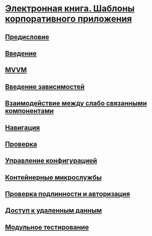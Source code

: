 # [Электронная книга. Шаблоны корпоративного приложения](index.md)
## [Предисловие](preface.md)
## [Введение](introduction.md)
## [MVVM](mvvm.md)
## [Введение зависимостей](dependency-injection.md)
## [Взаимодействие между слабо связанными компонентами](communicating-between-loosely-coupled-components.md)
## [Навигация](navigation.md)
## [Проверка](validation.md)
## [Управление конфигурацией](configuration-management.md)
## [Контейнерные микрослужбы](containerized-microservices.md)
## [Проверка подлинности и авторизация](authentication-and-authorization.md)
## [Доступ к удаленным данным](accessing-remote-data.md)
## [Модульное тестирование](unit-testing.md)
